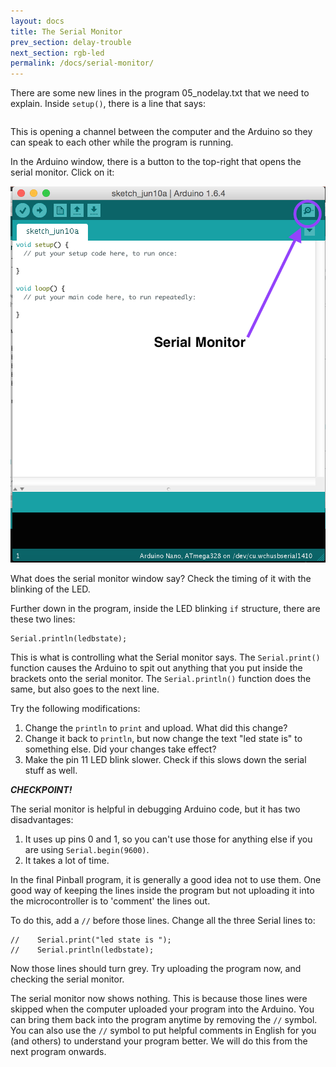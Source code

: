 ```yaml
---
layout: docs
title: The Serial Monitor
prev_section: delay-trouble
next_section: rgb-led
permalink: /docs/serial-monitor/
---
```


There are some new lines in the program 05_nodelay.txt that we need to explain. Inside ```setup()```, there is a line that says:

```Serial.begin(9600);
```

This is opening a channel between the computer and the Arduino so they can speak to each other while the program is running.

In the Arduino window, there is a button to the top-right that opens the serial monitor. Click on it:

<img src="/img/serial-monitor.png" style="width: 650px"/>

What does the  serial monitor window say? Check the timing of it
with the blinking of the LED.

Further down in the program, inside the LED blinking ```if``` structure,
there are these two lines:

```Serial.print("led state is ");
Serial.println(ledbstate);
```

This is what is controlling what the Serial monitor says.  The
```Serial.print()``` function causes the Arduino to spit out anything that you put inside the brackets onto the serial monitor.  The ```Serial.println()``` function does the same, but also goes to the next line. 

Try the following modifications:

1. Change the ```println``` to ```print``` and upload. What did this change?
2. Change it back to ```println```, but now change the text "led state is" to something else. Did your changes take effect?
3. Make the pin 11 LED blink slower. Check if this slows down the
serial stuff as well.

**_CHECKPOINT!_**

The serial monitor is helpful in debugging Arduino code, but it has
two disadvantages:

1. It uses up pins 0 and 1, so you can't use those for anything else
if you are using ```Serial.begin(9600)```.
2. It takes a lot of time.

In the final Pinball program, it is generally a good idea not to use
them. One good way of keeping the lines inside the program but not
uploading it into the microcontroller is to 'comment' the lines out.

To do this, add a ```//``` before those lines. 
Change all the three Serial lines to:

```//    Serial.begin(9600);
//    Serial.print("led state is ");
//    Serial.println(ledbstate);
```

Now those lines should turn grey. Try uploading the program now, and
checking the serial monitor.

The serial monitor now shows nothing. This is because those lines were skipped when the computer uploaded your program into the Arduino. You can bring them back into the program anytime by removing the ```//``` symbol. You can also use the ```//``` symbol to put helpful comments in English for you (and others) to understand your program better. We will do this from the next program onwards.

